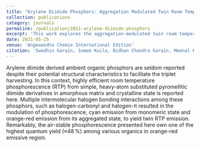 ```yaml
---
title: "Arylene Diimide Phosphors: Aggregation Modulated Twin Room Temperature Phosphorescence from Pyromellitic Diimides"
collection: publications
category: journals
permalink: /publication/2021-arylene-diimide-phosphors
excerpt: 'This work explores the aggregation-modulated twin room temperature phosphorescence behavior of pyromellitic diimides.'
date: 2021-05-25
venue: 'Angewandte Chemie International Edition'
citation: 'Swadhin Garain, Suman Kuila, Bidhan Chandra Garain, Meenal Kataria, Aditya Borah, Swapan K. Pati, Subi J. George. (2021). &quot;Arylene Diimide Phosphors: Aggregation Modulated Twin Room Temperature Phosphorescence from Pyromellitic Diimides.&quot; <i>Angewandte Chemie International Edition</i>, 60(22), 12323-12327.'
---
```

Arylene diimide derived ambient organic phosphors are seldom reported despite their potential structural characteristics to facilitate the triplet harvesting. In this context, highly efficient room temperature phosphorescence (RTP) from simple, heavy-atom substituted pyromellitic diimide derivatives in amorphous matrix and crystalline state is reported here. Multiple intermolecular halogen bonding interactions among these phosphors, such as halogen-carbonyl and halogen-π resulted in the modulation of phosphorescence, cyan emission from monomeric state and orange-red emission from its aggregated state, to yield twin RTP emission. Remarkably, the air-stable phosphorescence presented here own one of the highest quantum yield (≈48 %) among various organics in orange-red emissive region.
